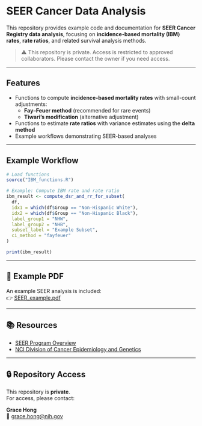 # SEER Cancer Data Analysis

This repository provides example code and documentation for **SEER Cancer Registry data analysis**, focusing on **incidence-based mortality (IBM) rates**, **rate ratios**, and related survival analysis methods.

> ⚠️ This repository is private. Access is restricted to approved collaborators. Please contact the owner if you need access.

---

##  Features
- Functions to compute **incidence-based mortality rates** with small-count adjustments:
  - **Fay–Feuer method** (recommended for rare events)  
  - **Tiwari’s modification** (alternative adjustment)  
- Functions to estimate **rate ratios** with variance estimates using the **delta method**  
- Example workflows demonstrating SEER-based analyses  

---

## Example Workflow

```r
# Load functions
source("IBM_functions.R")

# Example: Compute IBM rate and rate ratio
ibm_result <- compute_dsr_and_rr_for_subset(
  df,
  idx1 = which(df$Group == "Non-Hispanic White"),
  idx2 = which(df$Group == "Non-Hispanic Black"),
  label_group1 = "NHW",
  label_group2 = "NHB",
  subset_label = "Example Subset",
  ci_method = "fayfeuer"
)

print(ibm_result)
```
---

## 📄 Example PDF

An example SEER analysis is included:  
👉 [SEER_example.pdf](SEER_example.pdf)  


---

## 📚 Resources
- [SEER Program Overview](https://seer.cancer.gov/)  
- [NCI Division of Cancer Epidemiology and Genetics](https://dceg.cancer.gov/)  

---

## 🔒 Repository Access

This repository is **private**.  
For access, please contact:

**Grace Hong**  
📧 [grace.hong@nih.gov](mailto:grace.hong@nih.gov)  


